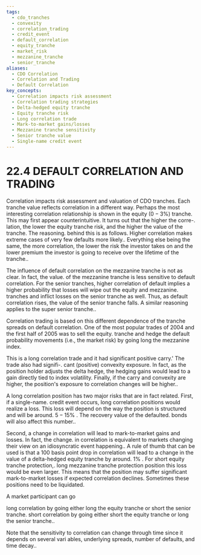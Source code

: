 ```yaml
---
tags:
  - cdo_tranches
  - convexity
  - correlation_trading
  - credit_event
  - default_correlation
  - equity_tranche
  - market_risk
  - mezzanine_tranche
  - senior_tranche
aliases:
  - CDO Correlation
  - Correlation and Trading
  - Default Correlation
key_concepts:
  - Correlation impacts risk assessment
  - Correlation trading strategies
  - Delta-hedged equity tranche
  - Equity tranche risk
  - Long correlation trade
  - Mark-to-market gains/losses
  - Mezzanine tranche sensitivity
  - Senior tranche value
  - Single-name credit event
---
```


# 22.4 DEFAULT CORRELATION AND TRADING  

Correlation impacts risk assessment and valuation of CDO tranches. Each tranche value reflects correlation in a different way. Perhaps the most interesting correlation relationship is shown in the equity $(0-3\%)$ tranche. This may first appear counterintuitive. It turns out that the higher the corre-. lation, the lower the equity tranche risk, and the higher the value of the tranche. The reasoning. behind this is as follows. Higher correlation makes extreme cases of very few defaults more likely.. Everything else being the same, the more correlation, the lower the risk the investor takes on and the lower premium the investor is going to receive over the lifetime of the tranche..  

The influence of default correlation on the mezzanine tranche is not as clear. In fact, the value. of the mezzanine tranche is less sensitive to default correlation. For the senior tranches, higher correlation of default implies a higher probability that losses will wipe out the equity and mezzanine. tranches and inflict losses on the senior tranche as well. Thus, as default correlation rises, the value of the senior tranche falls. A similar reasoning applies to the super senior tranche..  

Correlation trading is based on this different dependence of the tranche spreads on default correlation. One of the most popular trades of 2004 and the first half of 2005 was to sell the equity. tranche and hedge the default probability movements (i.e., the market risk) by going long the mezzanine index.  

This is a long correlation trade and it had significant positive carry.' The trade also had signifi-. cant (positive) convexity exposure. In fact, as the position holder adjusts the delta hedge, the hedging gains would lead to a gain directly tied to index volatility. Finally, if the carry and convexity are higher, the position's exposure to correlation changes will be higher..  

A long correlation position has two major risks that are in fact related. First, if a single-name. credit event occurs, long correlation positions would realize a loss. This loss will depend on the way the position is structured and will be around. $5-15\%$ . The recovery value of the defaulted. bonds will also affect this number..  

Second, a change in correlation will lead to mark-to-market gains and losses. In fact, the change. in correlation is equivalent to markets changing their view on an idiosyncratic event happening.. A rule of thumb that can be used is that a 100 basis point drop in correlation will lead to a change in the value of a delta-hedged equity tranche by around. $1\%$ . For short equity tranche protection,. long mezzanine tranche protection position this loss would be even larger. This means that the position may suffer significant mark-to-market losses if expected correlation declines. Sometimes these positions need to be liquidated.  

A market participant can go  

long correlation by going either long the equity tranche or short the senior tranche. short correlation by going either short the equity tranche or long the senior tranche..  

Note that the sensitivity to correlation can change through time since it depends on several vari ables, underlying spreads, number of defaults, and time decay..  
